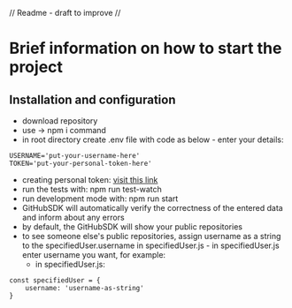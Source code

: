 // Readme - draft to improve //

 # Brief information on how to start the project

 ## Installation and configuration

*   download repository
*   use -> npm i command
*   in root directory create .env file with code as below - enter your details:

```
USERNAME='put-your-username-here'
TOKEN='put-your-personal-token-here'
```

*   creating personal token: [visit this link](https://docs.github.com/en/authentication/keeping-your-account-and-data-secure/creating-a-personal-access-token)
*   run the tests with: npm run test-watch
*   run development mode with: npm run start
*   GitHubSDK will automatically verify the correctness of the entered data and inform about any errors
*   by default, the GitHubSDK will show your public repositories
*   to see someone else's public repositories, assign username as a string to the specifiedUser.username in specifiedUser.js - in specifiedUser.js enter username you want, for example:
    * in specifiedUser.js:
```
const specifiedUser = {
    username: 'username-as-string'
}
```
